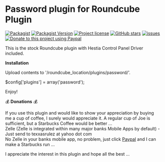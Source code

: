 # Password plugin for Roundcube Plugin

[![Packagist](https://img.shields.io/packagist/dt/texxasrulez/password?style=plastic)](https://packagist.org/packages/texxasrulez/password)
[![Packagist Version](https://img.shields.io/packagist/v/texxasrulez/password?style=plastic&logo=packagist&logoColor=white)](https://packagist.org/packages/texxasrulez/password)
[![Project license](https://img.shields.io/github/license/texxasrulez/password?style=plastic)](https://github.com/texxasrulez/password/LICENSE)
[![GitHub stars](https://img.shields.io/github/stars/texxasrulez/password?style=plastic&logo=github)](https://github.com/texxasrulez/password/stargazers)
[![issues](https://img.shields.io/github/issues/texxasrulez/password)](https://github.com/texxasrulez/password/issues)
[![Donate to this project using Paypal](https://img.shields.io/badge/paypal-donate-blue.svg?style=plastic&logo=paypal)](https://www.paypal.me/texxasrulez)


This is the stock Roundcube plugin with Hestia Control Panel Driver included.

**Installation**

Upload contents to '/roundcube_location/plugins/password/'.

$config['plugins'] = array('password');

Enjoy!

:moneybag: **Donations** :moneybag:

If you use this plugin and would like to show your appreciation by buying me a cup of coffee, I surely would appreciate it. A regular cup of Joe is sufficient, but a Starbucks Coffee would be better ... \
Zelle (Zelle is integrated within many major banks Mobile Apps by default) - Just send to texxasrulez at yahoo dot com \
No Zelle in your banks mobile app, no problem, just click [Paypal](https://paypal.me/texxasrulez?locale.x=en_US) and I can make a Starbucks run ...

I appreciate the interest in this plugin and hope all the best ...

